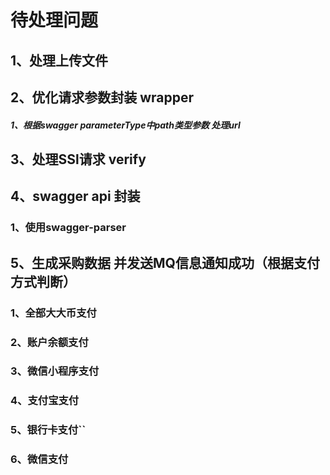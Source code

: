 # 待处理问题

## 1、处理上传文件

## 2、优化请求参数封装 wrapper

##### 1、根据swagger parameterType中path类型参数 处理url

## 3、处理SSl请求 verify

## 4、swagger api 封装

### 1、使用swagger-parser

## 5、生成采购数据 并发送MQ信息通知成功（根据支付方式判断）

### 1、全部大大币支付

### 2、账户余额支付

### 3、微信小程序支付

### 4、支付宝支付

### 5、银行卡支付``

### 6、微信支付